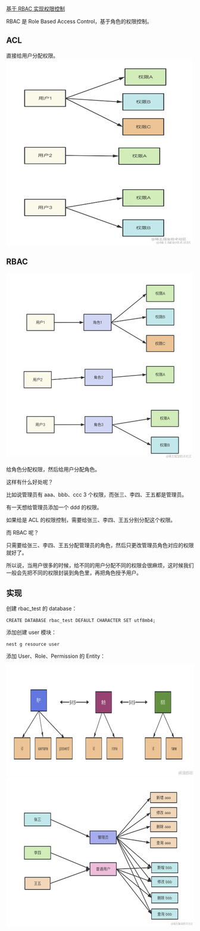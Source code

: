 [基于 RBAC 实现权限控制](https://juejin.cn/book/7226988578700525605/section/7229127995674329125)

RBAC 是 Role Based Access Control，基于角色的权限控制。

## ACL

直接给用户分配权限。
<img src="/docs/nest/56/image/1.webp" style="width: 500px; height: 500px"/>

## RBAC

<img src="/docs/nest/56/image/2.webp" style="width: 500px; height: 500px"/>

给角色分配权限，然后给用户分配角色。

这样有什么好处呢？

比如说管理员有 aaa、bbb、ccc 3 个权限，而张三、李四、王五都是管理员。

有一天想给管理员添加一个 ddd 的权限。

如果给是 ACL 的权限控制，需要给张三、李四、王五分别分配这个权限。

而 RBAC 呢？

只需要给张三、李四、王五分配管理员的角色，然后只更改管理员角色对应的权限就好了。

所以说，当用户很多的时候，给不同的用户分配不同的权限会很麻烦，这时候我们一般会先把不同的权限封装到角色里，再把角色授予用户。

## 实现

创建 rbac_test 的 database：

```
CREATE DATABASE rbac_test DEFAULT CHARACTER SET utf8mb4;
```

添加创建 user 模块：

```
nest g resource user
```

添加 User、Role、Permission 的 Entity：

<img src="/docs/nest/56/image/3.webp" style="width: 900px; height: 300px"/>

<img src="/docs/nest/56/image/4.webp" style="width: 900px; height: 400px"/>
